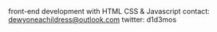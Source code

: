 front-end development with HTML CSS & Javascript
contact: dewyoneachildress@outlook.com
twitter: d1d3mos

<!---
d1childress/d1childress is a ✨ special ✨ repository because its `README.md` (this file) appears on your GitHub profile.
You can click the Preview link to take a look at your changes.
--->
